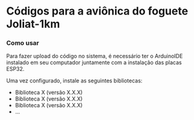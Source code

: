 
# Códigos para a aviônica do foguete Joliat-1km

### Como usar

Para fazer upload do código no sistema, é necessário ter o ArduinoIDE instalado em seu computador juntamente com a instalação das placas ESP32.

Uma vez configurado, instale as seguintes bibliotecas:

- Biblioteca X (versão X.X.X)
- Biblioteca X (versão X.X.X)
- Biblioteca X (versão X.X.X)
- ...

